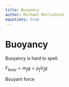 ```yaml
---
title: Buoyancy
author: Michael McClintock
equations: true
---
```


# Buoyancy

Buoyancy is hard to spell.

$F_{buoy}=m_f g=\rho_f V_f g$

Bouyant force